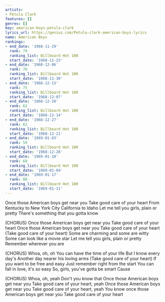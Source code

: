 ```yaml
---
artists:
- Petula Clark
features: []
genres: []
key: american-boys-petula-clark
lyrics_url: https://genius.com/Petula-clark-american-boys-lyrics
name: American Boys
rankings:
- end_date: '1968-11-29'
  rank: 79
  ranking_list: Billboard Hot 100
  start_date: '1968-11-23'
- end_date: '1968-12-06'
  rank: 76
  ranking_list: Billboard Hot 100
  start_date: '1968-11-30'
- end_date: '1968-12-13'
  rank: 75
  ranking_list: Billboard Hot 100
  start_date: '1968-12-07'
- end_date: '1968-12-20'
  rank: 62
  ranking_list: Billboard Hot 100
  start_date: '1968-12-14'
- end_date: '1968-12-27'
  rank: 62
  ranking_list: Billboard Hot 100
  start_date: '1968-12-21'
- end_date: '1969-01-03'
  rank: 59
  ranking_list: Billboard Hot 100
  start_date: '1968-12-28'
- end_date: '1969-01-10'
  rank: 69
  ranking_list: Billboard Hot 100
  start_date: '1969-01-04'
- end_date: '1969-01-17'
  rank: 80
  ranking_list: Billboard Hot 100
  start_date: '1969-01-11'
---
```

Once those American boys get near you
Take good care of your heart
From Kentucky to New York City
California to Idaho
Let me tell you girls, plain or pretty
There's something that you gotta know

(CHORUS)
Once those American boys get near you
Take good care of your heart
Once those American boys get near you
Take good care of your heart
(Take good care of your heart)
Some are charming and some are witty
Some can look like a movie star
Let me tell you girls, plain or pretty
Remember wherever you are

(CHORUS)
Whoa, oh, oh
You can have the time of your life
But I know every day's
Another day nearer his loving arms
(Take good care of your heart)
If you want to be free and easy
Just remember right from the start
You can fall in love, it's so easy
So, girls, you've gotta be smart
Cause

(CHORUS)
Whoa, oh, yeah
Don't you know that
Once those American boys get near you
Take good care of your heart, yeah
Once those American boys get near you
Take good care of your heart, yeah
You know once those
American boys get near you
Take good care of your heart
